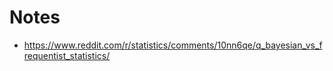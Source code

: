 # Notes
- https://www.reddit.com/r/statistics/comments/10nn6qe/q_bayesian_vs_frequentist_statistics/
